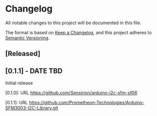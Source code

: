 # Changelog

All notable changes to this project will be documented in this file.

The format is based on [Keep a Changelog](https://keepachangelog.com/en/1.0.0/),
and this project adheres to [Semantic Versioning](https://semver.org/spec/v2.0.0.html).

## [Released]

## [0.1.1] - DATE TBD

Initial release

[0.1.0]: URL https://github.com/Sensirion/arduino-i2c-sfm-sf06

[0.1.1]: URL https://github.com/Prometheon-Technologies/Arduino-SFM3003-I2C-Library.git